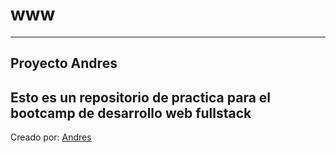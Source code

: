# www
---
## Proyecto Andres

Esto es un repositorio de practica para el bootcamp de desarrollo web fullstack
---
Creado por: [Andres](www.linkedin.com/in/andres-martinez-045351120)
